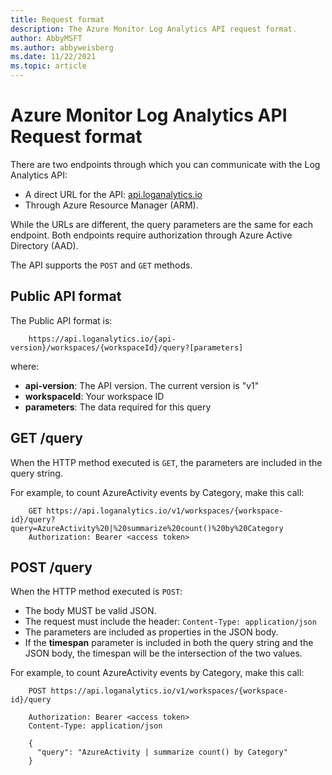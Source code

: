 ```yaml
---
title: Request format
description: The Azure Monitor Log Analytics API request format.
author: AbbyMSFT
ms.author: abbyweisberg
ms.date: 11/22/2021
ms.topic: article
---
```

# Azure Monitor Log Analytics API Request format

There are two endpoints through which you can communicate with the Log Analytics API:
- A direct URL for the API: [api.loganalytics.io](https://api.loganalytics.io/)
- Through Azure Resource Manager (ARM).

While the URLs are different, the query parameters are the same for each endpoint. Both endpoints require authorization through Azure Active Directory (AAD).

The API supports the `POST` and `GET` methods.

## Public API format

The Public API format is:

```
    https://api.loganalytics.io/{api-version}/workspaces/{workspaceId}/query?[parameters]
```
where:
 - **api-version**: The API version. The current version is "v1"
 - **workspaceId**: Your workspace ID
 - **parameters**: The data required for this query

## GET /query

When the HTTP method executed is `GET`, the parameters are included in the query string.

For example, to count AzureActivity events by Category, make this call:

```
    GET https://api.loganalytics.io/v1/workspaces/{workspace-id}/query?query=AzureActivity%20|%20summarize%20count()%20by%20Category
    Authorization: Bearer <access token>
```
## POST /query

When the HTTP method executed is `POST`:
 - The body MUST be valid JSON.
 - The request must include the header: `Content-Type: application/json` 
 - The parameters are included as properties in the JSON body.
 - If the **timespan** parameter is included in both the query string and the JSON body, the timespan will be the intersection of the two values. 
 
For example, to count AzureActivity events by Category, make this call:

```
    POST https://api.loganalytics.io/v1/workspaces/{workspace-id}/query
    
    Authorization: Bearer <access token>
    Content-Type: application/json
    
    {
      "query": "AzureActivity | summarize count() by Category"
    }
```
